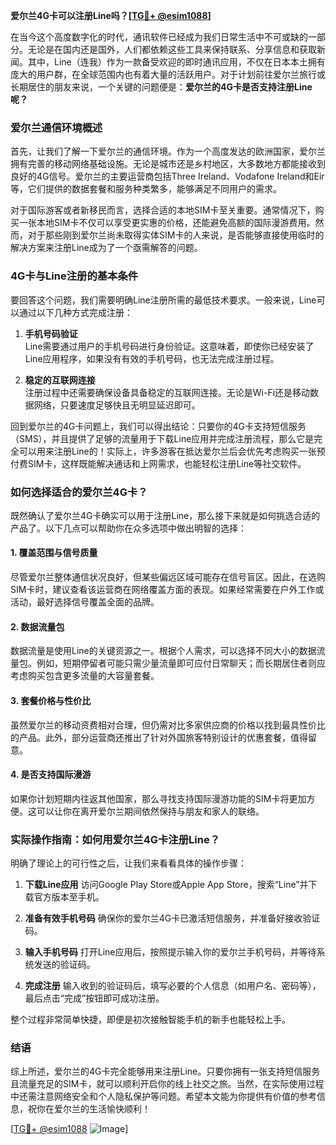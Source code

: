 **爱尔兰4G卡可以注册Line吗？[[TG💪+ @esim1088](https://t.me/s/esim1088)]**

在当今这个高度数字化的时代，通讯软件已经成为我们日常生活中不可或缺的一部分。无论是在国内还是国外，人们都依赖这些工具来保持联系、分享信息和获取新闻。其中，Line（连我）作为一款备受欢迎的即时通讯应用，不仅在日本本土拥有庞大的用户群，在全球范围内也有着大量的活跃用户。对于计划前往爱尔兰旅行或长期居住的朋友来说，一个关键的问题便是：**爱尔兰的4G卡是否支持注册Line呢？**

### 爱尔兰通信环境概述

首先，让我们了解一下爱尔兰的通信环境。作为一个高度发达的欧洲国家，爱尔兰拥有完善的移动网络基础设施。无论是城市还是乡村地区，大多数地方都能接收到良好的4G信号。爱尔兰的主要运营商包括Three Ireland、Vodafone Ireland和Eir等，它们提供的数据套餐和服务种类繁多，能够满足不同用户的需求。

对于国际游客或者新移民而言，选择合适的本地SIM卡至关重要。通常情况下，购买一张本地SIM卡不仅可以享受更实惠的价格，还能避免高额的国际漫游费用。然而，对于那些刚到爱尔兰尚未取得实体SIM卡的人来说，是否能够直接使用临时的解决方案来注册Line成为了一个亟需解答的问题。

### 4G卡与Line注册的基本条件

要回答这个问题，我们需要明确Line注册所需的最低技术要求。一般来说，Line可以通过以下几种方式完成注册：

1. **手机号码验证**  
   Line需要通过用户的手机号码进行身份验证。这意味着，即使你已经安装了Line应用程序，如果没有有效的手机号码，也无法完成注册过程。

2. **稳定的互联网连接**  
   注册过程中还需要确保设备具备稳定的互联网连接。无论是Wi-Fi还是移动数据网络，只要速度足够快且无明显延迟即可。

回到爱尔兰的4G卡问题上，我们可以得出结论：只要你的4G卡支持短信服务（SMS），并且提供了足够的流量用于下载Line应用并完成注册流程，那么它是完全可以用来注册Line的！实际上，许多游客在抵达爱尔兰后会优先考虑购买一张预付费SIM卡，这样既能解决通话和上网需求，也能轻松注册Line等社交软件。

### 如何选择适合的爱尔兰4G卡？

既然确认了爱尔兰4G卡确实可以用于注册Line，那么接下来就是如何挑选合适的产品了。以下几点可以帮助你在众多选项中做出明智的选择：

#### 1. 覆盖范围与信号质量
尽管爱尔兰整体通信状况良好，但某些偏远区域可能存在信号盲区。因此，在选购SIM卡时，建议查看该运营商在网络覆盖方面的表现。如果经常需要在户外工作或活动，最好选择信号覆盖全面的品牌。

#### 2. 数据流量包
数据流量是使用Line的关键资源之一。根据个人需求，可以选择不同大小的数据流量包。例如，短期停留者可能只需少量流量即可应付日常聊天；而长期居住者则应考虑购买包含更多流量的大容量套餐。

#### 3. 套餐价格与性价比
虽然爱尔兰的移动资费相对合理，但仍需对比多家供应商的价格以找到最具性价比的产品。此外，部分运营商还推出了针对外国旅客特别设计的优惠套餐，值得留意。

#### 4. 是否支持国际漫游
如果你计划短期内往返其他国家，那么寻找支持国际漫游功能的SIM卡将更加方便。这可以让你在离开爱尔兰期间依然保持与朋友和家人的联络。

### 实际操作指南：如何用爱尔兰4G卡注册Line？

明确了理论上的可行性之后，让我们来看看具体的操作步骤：

1. **下载Line应用**
   访问Google Play Store或Apple App Store，搜索“Line”并下载官方版本至手机。

2. **准备有效手机号码**
   确保你的爱尔兰4G卡已激活短信服务，并准备好接收验证码。

3. **输入手机号码**
   打开Line应用后，按照提示输入你的爱尔兰手机号码，并等待系统发送的验证码。

4. **完成注册**
   输入收到的验证码后，填写必要的个人信息（如用户名、密码等），最后点击“完成”按钮即可成功注册。

整个过程非常简单快捷，即便是初次接触智能手机的新手也能轻松上手。

### 结语

综上所述，爱尔兰的4G卡完全能够用来注册Line。只要你拥有一张支持短信服务且流量充足的SIM卡，就可以顺利开启你的线上社交之旅。当然，在实际使用过程中还需注意网络安全和个人隐私保护等问题。希望本文能为你提供有价值的参考信息，祝你在爱尔兰的生活愉快顺利！

[[TG💪+ @esim1088](https://t.me/s/esim1088) ![Image](https://i.postimg.cc/4NQfJmqS/Snipaste-2025-05-13-00-14-12.png)]
